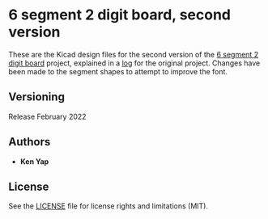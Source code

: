 # 6 segment 2 digit board, second version

These are the Kicad design files for the second version of the [6 segment 2 digit board](https://hackaday.io/project/175397-6-segment-2-digit-led-board) project, explained in a [log](https://hackaday.io/project/175396-6-segments-suffice/log/202924-6-segments-reloaded) for the original project. Changes have been made to the segment shapes to attempt to improve the font.

## Versioning

Release February 2022

## Authors

* **Ken Yap**

## License

See the [LICENSE](LICENSE.md) file for license rights and limitations (MIT).
